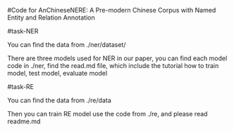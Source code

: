 #Code for AnChineseNERE: A Pre-modern Chinese Corpus with Named Entity and Relation Annotation

#task-NER

You can find the data from ./ner/dataset/

There are three models used for NER in our paper, you can find each model code in ./ner, find the read.md file, which include the tutorial how to train model, test model, evaluate model

#task-RE

You can find the data from ./re/data

Then you can train RE model use the code from ./re, and please read readme.md